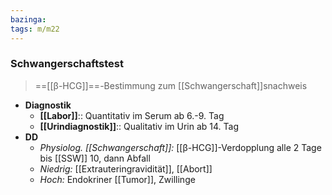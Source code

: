 ```yaml
---
bazinga: 
tags: m/m22
---
```

### Schwangerschaftstest
> ==[[β-HCG]]==-Bestimmung zum [[Schwangerschaft]]snachweis
- **Diagnostik**
	- **[[Labor]]**:: Quantitativ im Serum ab 6.-9. Tag
	- **[[Urindiagnostik]]**:: Qualitativ im Urin ab 14. Tag
- **DD**
	- *Physiolog. [[Schwangerschaft]]:* [[β-HCG]]-Verdopplung alle 2 Tage bis [[SSW]] 10, dann Abfall
	- *Niedrig:* [[Extrauteringravidität]], [[Abort]]
	- *Hoch:* Endokriner [[Tumor]], Zwillinge